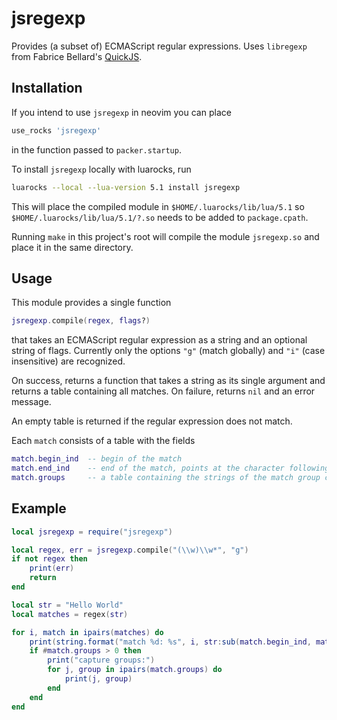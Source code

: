 # jsregexp

Provides (a subset of) ECMAScript regular expressions. Uses `libregexp` from Fabrice Bellard's [QuickJS](https://bellard.org/quickjs/).

## Installation

If you intend to use `jsregexp` in neovim you can place

```lua
use_rocks 'jsregexp'
```
    
in the function passed to `packer.startup`.

To install `jsregexp` locally with luarocks, run

```bash
luarocks --local --lua-version 5.1 install jsregexp
```

This will place the compiled module in `$HOME/.luarocks/lib/lua/5.1` so `$HOME/.luarocks/lib/lua/5.1/?.so` needs to be added to `package.cpath`.

Running `make` in this project's root will compile the module `jsregexp.so` and place it in the same directory.

## Usage
This module provides a single function
```lua
jsregexp.compile(regex, flags?)
```
that takes an ECMAScript regular expression as a string and an optional string of flags. Currently only the options `"g"` (match globally) and `"i"` (case insensitive) are recognized.

On success, returns a function that takes a string as its single argument and returns a table containing all matches. On failure, returns `nil` and an error message.

An empty table is returned if the regular expression does not match.

Each `match` consists of a table with the fields

```lua
match.begin_ind  -- begin of the match
match.end_ind    -- end of the match, points at the character following the match (possibly subject to change)
match.groups     -- a table containing the strings of the match group corresponding to the index
```

## Example
```lua
local jsregexp = require("jsregexp")

local regex, err = jsregexp.compile("(\\w)\\w*", "g")
if not regex then
	print(err)
	return
end

local str = "Hello World"
local matches = regex(str)

for i, match in ipairs(matches) do
	print(string.format("match %d: %s", i, str:sub(match.begin_ind, match.end_ind-1)))
	if #match.groups > 0 then
		print("capture groups:")
		for j, group in ipairs(match.groups) do
			print(j, group)
		end
	end
end


```
